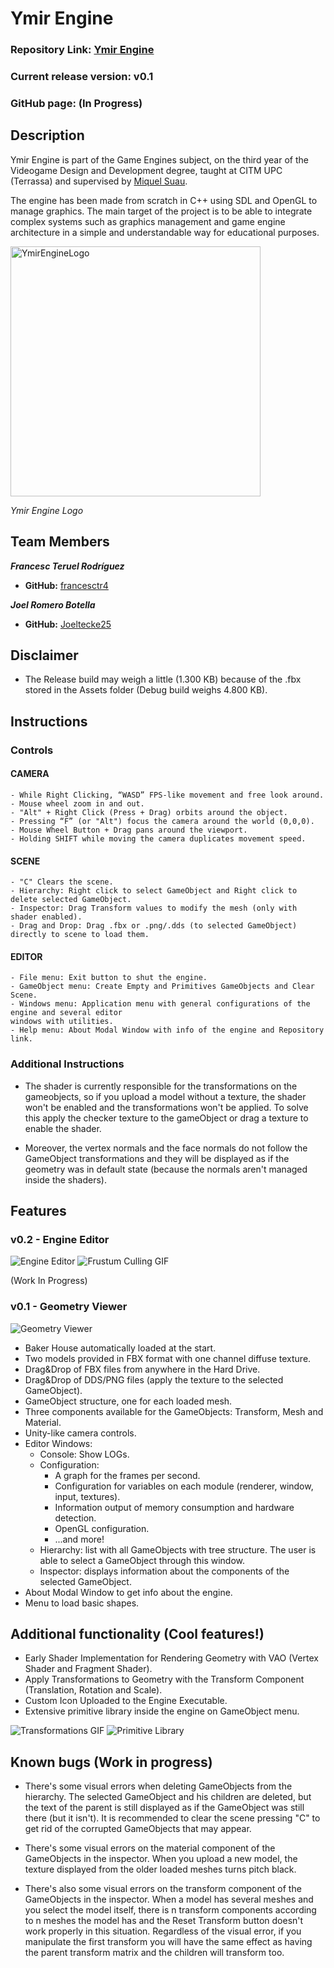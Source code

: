 # Ymir Engine

### Repository Link: [Ymir Engine](https://github.com/francesctr4/Ymir-Engine)

### Current release version: v0.1

### GitHub page: (In Progress)

## Description

Ymir Engine is part of the Game Engines subject, on the third year of the Videogame Design and Development degree, 
taught at CITM UPC (Terrassa) and supervised by [Miquel Suau](https://github.com/MayKoder).

The engine has been made from scratch in C++ using SDL and OpenGL to manage graphics. The main target of the project is to
be able to integrate complex systems such as graphics management and game engine architecture in a simple and understandable way
for educational purposes.

<img src="https://github.com/francesctr4/Ymir-Engine/assets/99948892/d686ac0f-9cc2-43b1-b6dd-1682679b1617" alt="YmirEngineLogo" width="400" height="400"/>

_Ymir Engine Logo_

## Team Members

_**Francesc Teruel Rodríguez**_
* **GitHub:** [francesctr4](https://github.com/francesctr4)

_**Joel Romero Botella**_
* **GitHub:** [Joeltecke25](https://github.com/Joeltecke25)

## Disclaimer

- The Release build may weigh a little (1.300 KB) because of the .fbx stored in the Assets folder (Debug build weighs 4.800 KB).

## Instructions

### Controls

#### CAMERA

    - While Right Clicking, “WASD” FPS-like movement and free look around.
    - Mouse wheel zoom in and out.
    - "Alt" + Right Click (Press + Drag) orbits around the object.
    - Pressing “F” (or "Alt") focus the camera around the world (0,0,0).
    - Mouse Wheel Button + Drag pans around the viewport.
    - Holding SHIFT while moving the camera duplicates movement speed.

#### SCENE

    - "C" Clears the scene.
    - Hierarchy: Right click to select GameObject and Right click to delete selected GameObject.
    - Inspector: Drag Transform values to modify the mesh (only with shader enabled).
    - Drag and Drop: Drag .fbx or .png/.dds (to selected GameObject) directly to scene to load them.

#### EDITOR

    - File menu: Exit button to shut the engine.
    - GameObject menu: Create Empty and Primitives GameObjects and Clear Scene.
    - Windows menu: Application menu with general configurations of the engine and several editor 
    windows with utilities.
    - Help menu: About Modal Window with info of the engine and Repository link.

### Additional Instructions

- The shader is currently responsible for the transformations on the gameobjects, so if you upload a model without a texture,
the shader won't be enabled and the transformations won't be applied. To solve this apply the checker texture to the gameObject or
drag a texture to enable the shader.

- Moreover, the vertex normals and the face normals do not follow the GameObject transformations and they will be displayed as if
the geometry was in default state (because the normals aren't managed inside the shaders).

## Features

### v0.2 - Engine Editor

![Engine Editor](https://github.com/francesctr4/Ymir-Engine/assets/99948892/60e046b7-a202-4ad4-929e-6003e46db754)
![Frustum Culling GIF](https://github.com/francesctr4/Ymir-Engine/assets/99948892/c450f2a6-32ca-4ede-a089-2ea709d22eb7)

(Work In Progress)

### v0.1 - Geometry Viewer

![Geometry Viewer](https://github.com/francesctr4/Ymir-Engine/assets/99948892/4f386158-7507-4f23-83f4-87af180ec91e)

- Baker House automatically loaded at the start.
- Two models provided in FBX format with one channel diffuse texture.
- Drag&Drop of FBX files from anywhere in the Hard Drive.
- Drag&Drop of DDS/PNG files (apply the texture to the selected GameObject).
- GameObject structure, one for each loaded mesh.
- Three components available for the GameObjects: Transform, Mesh and Material.
- Unity-like camera controls.
- Editor Windows:
  - Console: Show LOGs.
  - Configuration:
    - A graph for the frames per second.
    - Configuration for variables on each module (renderer, window, input, textures).
    - Information output of memory consumption and hardware detection.
    - OpenGL configuration.
    - ...and more!
  - Hierarchy: list with all GameObjects with tree structure. The user is able to select a GameObject through this window.
  - Inspector: displays information about the components of the selected GameObject.
- About Modal Window to get info about the engine.
- Menu to load basic shapes.

## Additional functionality (Cool features!)

- Early Shader Implementation for Rendering Geometry with VAO (Vertex Shader and Fragment Shader).
- Apply Transformations to Geometry with the Transform Component (Translation, Rotation and Scale).
- Custom Icon Uploaded to the Engine Executable.
- Extensive primitive library inside the engine on GameObject menu.

![Transformations GIF](https://github.com/francesctr4/Ymir-Engine/assets/99948892/8f27c2e9-ec37-41fc-b808-504c774a44e0)
![Primitive Library](https://github.com/francesctr4/Ymir-Engine/assets/99948892/830ed6e5-4216-4052-99ee-d4b58d29000e)

## Known bugs (Work in progress)

- There's some visual errors when deleting GameObjects from the hierarchy. The selected GameObject and his children are deleted, but the text of the parent is still displayed as if the GameObject
was still there (but it isn't). It is recommended to clear the scene pressing "C" to get rid of the corrupted GameObjects that may appear.

- There's some visual errors on the material component of the GameObjects in the inspector. When you upload a new model, the texture displayed from the older loaded meshes turns pitch black.

- There's also some visual errors on the transform component of the GameObjects in the inspector. When a model has several meshes and you select the model itself, there is n transform components
according to n meshes the model has and the Reset Transform button doesn't work properly in this situation. Regardless of the visual error, if you manipulate the first transform you will have the
same effect as having the parent transform matrix and the children will transform too.
